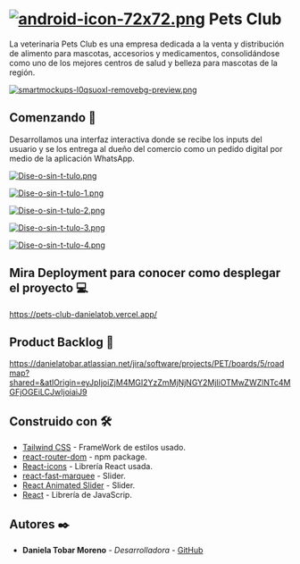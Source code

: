 # [![android-icon-72x72.png](https://i.postimg.cc/yx8sZs8F/android-icon-72x72.png)](https://postimg.cc/JDvfwwJn) Pets Club 

La veterinaria Pets Club es una empresa dedicada a la venta y distribución de alimento para mascotas, accesorios y medicamentos, consolidándose como uno de los mejores centros de salud y belleza para mascotas de la región.

[![smartmockups-l0qsuoxl-removebg-preview.png](https://i.postimg.cc/ZnLR3wmd/smartmockups-l0qsuoxl-removebg-preview.png)](https://postimg.cc/PvPTnzPX)

## Comenzando 🚀
Desarrollamos una interfaz interactiva donde se recibe los inputs del usuario y se los entrega al dueño del comercio como un pedido digital por medio de la aplicación WhatsApp.


[![Dise-o-sin-t-tulo.png](https://i.postimg.cc/9fD8gfLx/Dise-o-sin-t-tulo.png)](https://postimg.cc/FfQV7h5c)

[![Dise-o-sin-t-tulo-1.png](https://i.postimg.cc/6339mnDk/Dise-o-sin-t-tulo-1.png)](https://postimg.cc/R3k536Cd)

[![Dise-o-sin-t-tulo-2.png](https://i.postimg.cc/SQfBMJ38/Dise-o-sin-t-tulo-2.png)](https://postimg.cc/rzzZ6F8F)

[![Dise-o-sin-t-tulo-3.png](https://i.postimg.cc/nrNBzH4L/Dise-o-sin-t-tulo-3.png)](https://postimg.cc/9wtrgHN3)

[![Dise-o-sin-t-tulo-4.png](https://i.postimg.cc/BQDMKyXz/Dise-o-sin-t-tulo-4.png)](https://postimg.cc/QH8QLfgg)


## Mira Deployment para conocer como desplegar el proyecto 💻

https://pets-club-danielatob.vercel.app/

## Product Backlog 📎

https://danielatobar.atlassian.net/jira/software/projects/PET/boards/5/roadmap?shared=&atlOrigin=eyJpIjoiZjM4MGI2YzZmMjNjNGY2MjliOTMwZWZlNTc4MGFjOGEiLCJwIjoiaiJ9

## Construido con 🛠️

* [Tailwind CSS](https://tailwindcss.com/) - FrameWork de estilos usado.
* [react-router-dom](https://v5.reactrouter.com/web/guides/quick-start) - npm package.
* [React-icons](https://react-icons.github.io/react-icons/) - Librería React usada.
* [react-fast-marquee](https://www.npmjs.com/package/react-fast-marquee) - Slider.
* [React Animated Slider](https://eb1.it/react-animated-slider/) - Slider.
* [React](https://reactjs.org/) - Librería de JavaScrip.

## Autores ✒️
* **Daniela Tobar Moreno** - *Desarrolladora* - [GitHub](https://github.com/DanielaTob)



